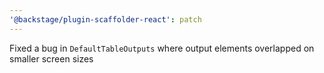 ```yaml
---
'@backstage/plugin-scaffolder-react': patch
---
```


Fixed a bug in `DefaultTableOutputs` where output elements overlapped on smaller screen sizes
